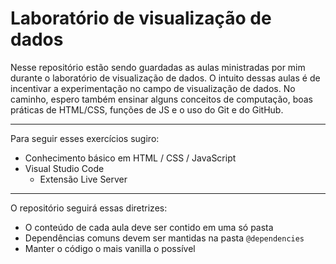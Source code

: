 # Laboratório de visualização de dados

Nesse repositório estão sendo guardadas as aulas ministradas por mim durante o laboratório de visualização de dados. O intuito dessas aulas é de incentivar a experimentação no campo de visualização de dados. No caminho, espero também ensinar alguns conceitos de computação, boas práticas de HTML/CSS, funções de JS e o uso do Git e do GitHub.

---

Para seguir esses exercícios sugiro:

- Conhecimento básico em HTML / CSS / JavaScript
- Visual Studio Code
  - Extensão Live Server

---

O repositório seguirá essas diretrizes:

- O conteúdo de cada aula deve ser contido em uma só pasta
- Dependências comuns devem ser mantidas na pasta `@dependencies`
- Manter o código o mais vanilla o possível
